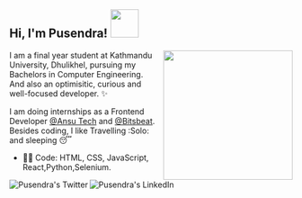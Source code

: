 <h2> Hi, I'm Pusendra! <img src="https://media.giphy.com/media/l0Iyn34fotpL8K9wI/giphy.gif" width="50"></h2>

<img align='right' src="https://media.giphy.com/media/ieyl9zmCjO4b4t6qoY/giphy.gif" width="230">

I am a final year student at Kathmandu University, Dhulikhel, pursuing my Bachelors in Computer Engineering.<br>
And also an optimisitic, curious and well-focused developer. :sparkles: <br>


I am doing internships as a Frontend Developer [@Ansu Tech](http://www.ansutech.com/) and [@Bitsbeat](https://www.bitsbeat.com/). 
Besides coding, I like Travelling :Solo: and sleeping :sleeping:

- :man_technologist: Code: HTML, CSS, JavaScript, React,Python,Selenium.
 
 <a href="https://twitter.com/cpusendra">
  <img align="left" alt="Pusendra's Twitter" src="https://img.icons8.com/bubbles/50/000000/twitter.png"/>
</a>
<a href="https://www.linkedin.com/in/pusendra-c-ba1138112/">
  <img align="left" alt="Pusendra's LinkedIn" src="https://img.icons8.com/bubbles/50/000000/linkedin.png"/>
</a>



